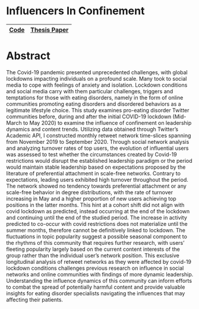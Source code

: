 Influencers In Confinement
================

| [Code](https://github.com/jackiwock/portfolio/tree/main/Masters_Thesis/Code) | [Thesis Paper](http://urn.kb.se/resolve?urn=urn:nbn:se:liu:diva-199924) |
|-------------------------------------------------------------------------|-------------------------------------------------------------------------|

# Abstract

The Covid-19 pandemic presented unprecedented challenges, with global
lockdowns impacting individuals on a profound scale. Many took to social
media to cope with feelings of anxiety and isolation. Lockdown
conditions and social media carry with them particular challenges,
triggers and temptations for those with eating disorders, namely in the
form of online communities promoting eating disorders and disordered
behaviors as a legitimate lifestyle choice. This study examines
pro-eating disorder Twitter communities before, during and after the
initial COVID-19 lockdown (Mid-March to May 2020) to examine the
influence of confinement on leadership dynamics and content trends.
Utilizing data obtained through Twitter’s Academic API, I constructed
monthly retweet network time-slices spanning from November 2019 to
September 2020. Through social network analysis and analyzing turnover
rates of top users, the evolution of influential users was assessed to
test whether the circumstances created by Covid-19 restrictions would
disrupt the established leadership paradigm or the period would maintain
stable leadership based on expectations proposed by the literature of
preferential attachment in scale-free networks. Contrary to
expectations, leading users exhibited high turnover throughout the
period. The network showed no tendency towards preferential attachment
or any scale-free behavior in degree distributions, with the rate of
turnover increasing in May and a higher proportion of new users
achieving top positions in the latter months. This hint at a cohort
shift did not align with covid lockdown as predicted, instead occurring
at the end of the lockdown and continuing until the end of the studied
period. The increase in activity predicted to co-occur with covid
restrictions does not materialize until the summer months, therefore
cannot be definitively linked to lockdown. The fluctuations in topic
popularity suggest a possible seasonal component to the rhythms of this
community that requires further research, with users’ fleeting
popularity largely based on the current content interests of the group
rather than the individual user’s network position. This exclusive
longitudinal analysis of retweet networks as they were affected by
covid-19 lockdown conditions challenges previous research on influence
in social networks and online communities with findings of more dynamic
leadership. Understanding the influence dynamics of this community can
inform efforts to combat the spread of potentially harmful content and
provide valuable insights for eating disorder specialists navigating the
influences that may affecting their patients.
